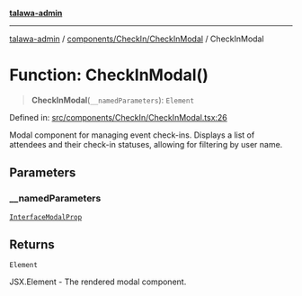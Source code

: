 [**talawa-admin**](../../../../README.md)

***

[talawa-admin](../../../../README.md) / [components/CheckIn/CheckInModal](../README.md) / CheckInModal

# Function: CheckInModal()

> **CheckInModal**(`__namedParameters`): `Element`

Defined in: [src/components/CheckIn/CheckInModal.tsx:26](https://github.com/gautam-divyanshu/talawa-admin/blob/619e831a8e34de2906df3277eb6df8b5309fb2fc/src/components/CheckIn/CheckInModal.tsx#L26)

Modal component for managing event check-ins. Displays a list of attendees
and their check-in statuses, allowing for filtering by user name.

## Parameters

### \_\_namedParameters

[`InterfaceModalProp`](../../types/interfaces/InterfaceModalProp.md)

## Returns

`Element`

JSX.Element - The rendered modal component.
